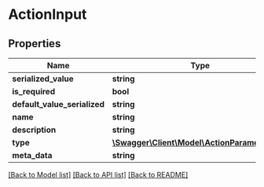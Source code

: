 # ActionInput

## Properties
Name | Type | Description | Notes
------------ | ------------- | ------------- | -------------
**serialized_value** | **string** |  | [optional] 
**is_required** | **bool** |  | [optional] 
**default_value_serialized** | **string** |  | [optional] 
**name** | **string** |  | [optional] 
**description** | **string** |  | [optional] 
**type** | [**\Swagger\Client\Model\ActionParameterType**](ActionParameterType.md) |  | [optional] 
**meta_data** | **string** |  | [optional] 

[[Back to Model list]](../../README.md#documentation-for-models) [[Back to API list]](../../README.md#documentation-for-api-endpoints) [[Back to README]](../../README.md)

